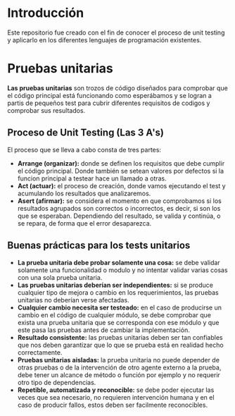 # Introducción

Este repositorio fue creado con el fin de conocer el proceso de unit testing y aplicarlo en los diferentes lenguajes de programación existentes.

# Pruebas unitarias

**Las pruebas unitarias** son trozos de código diseñados para comprobar que el código principal está funcionando como esperábamos y se logran a partis de pequeños test para cubrir diferentes requisitos de codigos y comprobar sus resultados.

## Proceso de Unit Testing (Las 3 A's)

El proceso que se lleva a cabo consta de tres partes:

- **Arrange (organizar):** donde se definen los requisitos que debe cumplir el código principal. Donde también se setean valores por defectos si la funcion principal a testear hace un llamado a otras.
- **Act (actuar):** el proceso de creación, donde vamos ejecutando el test y acumulando los resultados que analizaremos.
- **Asert (afirmar):** se considera el momento en que comprobamos si los resultados agrupados son correctos o incorrectos, es decir, si son los que se esperaban. Dependiendo del resultado, se valida y continúa, o se repara, de forma que el error desaparezca.

## Buenas prácticas para los tests unitarios

* **La prueba unitaria debe probar solamente una cosa:** se debe validar solamente una funcionalidad o modulo y no intentar validar varias cosas con una sola prueba unitaria.
* **Las pruebas unitarias deberían ser independientes:** si se produce cualquier tipo de mejora o cambio en los requerimientos, las pruebas unitarias no deberían verse afectadas.
* **Cualquier cambio necesita ser testeado:** en el caso de producirse un cambio en el código de cualquier módulo, se debe comprobar que exista una prueba unitaria que se corresponda con ese módulo y que este pasa las pruebas antes de cambiar la implementación.
* **Resultado consistente:** las pruebas unitarias deben ser tan confiables que nos deben garantizar que lo que se prueba está en realidad hecho correctamente.
* **Pruebas unitarias aisladas:** la prueba unitaria no puede depender de otras pruebas o de la intervención de otro agente externo a la prueba, debe tener un alcance de método o función por ejemplo y no requerir otro tipo de dependencias.
* **Repetible, automatizada y reconocible:** se debe poder ejecutar las veces que sea necesario, no requieren intervención humana y en el caso de producir fallos, estos deben ser facilmente reconocibles.
